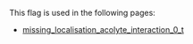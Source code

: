 This flag is used in the following pages:
 - [missing_localisation_acolyte_interaction_0_t](../events/missing_localisation_acolyte_interaction_0_t.md)
